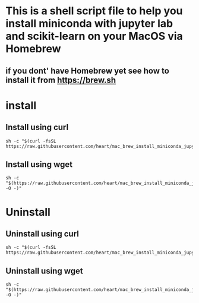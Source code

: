 # This is a shell script file to help you install miniconda with jupyter lab and scikit-learn on your MacOS via Homebrew

## if you dont' have Homebrew yet see how to install it from https://brew.sh

# install
## Install using curl
```
sh -c "$(curl -fsSL https://raw.githubusercontent.com/heart/mac_brew_install_miniconda_jupyter_sklearn/master/install.sh)"
```
## Install using wget
```
sh -c "$(https://raw.githubusercontent.com/heart/mac_brew_install_miniconda_jupyter_sklearn/master/install.sh -O -)"
```

# Uninstall
## Uninstall using curl
```
sh -c "$(curl -fsSL https://raw.githubusercontent.com/heart/mac_brew_install_miniconda_jupyter_sklearn/master/uninstall.sh)"
```
## Uninstall using wget
```
sh -c "$(https://raw.githubusercontent.com/heart/mac_brew_install_miniconda_jupyter_sklearn/master/uninstall.sh -O -)"
```